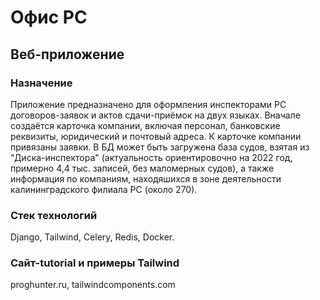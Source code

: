 # Офис РС

## Веб-приложение

### Назначение

Приложение предназначено для оформления инспекторами РС договоров-заявок и актов сдачи-приёмок на двух языках. Вначале создаётся карточка компании, включая персонал, банковские реквизиты, юридический и почтовый адреса. К карточке компании привязаны заявки. В БД может быть загружена база судов, взятая из "Диска-инспектора" (актуальность ориентировочно на 2022 год, примерно 4,4 тыс. записей, без маломерных судов), а также информация по компаниям, находяшихся в зоне деятельности калининградского филиала РС (около 270).

### Стек технологий

Django, Tailwind, Celery, Redis, Docker.

### Сайт-tutorial и примеры Tailwind

proghunter.ru, tailwindcomponents.com
